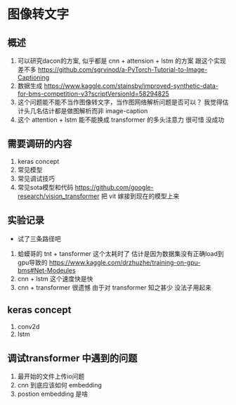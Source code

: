 # 图像转文字

## 概述

1. 可以研究dacon的方案, 似乎都是 cnn + attension + lstm 的方案 跟这个实现差不多 https://github.com/sgrvinod/a-PyTorch-Tutorial-to-Image-Captioning
2. 数据生成 https://www.kaggle.com/stainsby/improved-synthetic-data-for-bms-competition-v3?scriptVersionId=58294825
3. 这个问题能不能不当作图像转文字，当作图网络解析问题是否可以？ 我觉得估计头几名估计都是做图解析而非 image-caption
4. 这个 attention + lstm 能不能换成 transformer 的多头注意力  很可惜 没成功

## 需要调研的内容

1. keras concept 
2. 常见模型
3. 常见调试技巧
4. 常见sota模型和代码 https://github.com/google-research/vision_transformer 把 vit 嫁接到现在的模型上来

## 实验记录

- 试了三条路径吧

1.  蛤蟆哥的 tnt + tansformer 这个太耗时了 估计是因为数据集没有正确load到gpu导致的 https://www.kaggle.com/drzhuzhe/training-on-gpu-bms#Net-Modeules
2.  cnn + lstm 这个速度快是快 
3.  cnn + transformer 很遗憾 由于对 transformer 知之甚少 没法子用起来


## keras concept

1. conv2d
2. lstm


## 调试transformer 中遇到的问题

1. 最开始的文件上传io问题
2. cnn 到底应该如何 embedding 
3. postion embedding 是啥